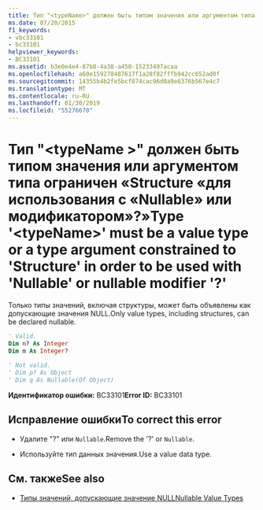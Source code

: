 ```yaml
---
title: Тип "<typeName>" должен быть типом значения или аргументом типа ограничен «Structure «для использования с «Nullable» или модификатором»?»
ms.date: 07/20/2015
f1_keywords:
- vbc33101
- bc33101
helpviewer_keywords:
- BC33101
ms.assetid: b3e0e4e4-87b8-4a38-a450-15233497acaa
ms.openlocfilehash: a60e159278487617f1a28f82fffb942cc652ad0f
ms.sourcegitcommit: 14355b4b2fe5bcf874cac96d0a9e6376b567e4c7
ms.translationtype: MT
ms.contentlocale: ru-RU
ms.lasthandoff: 01/30/2019
ms.locfileid: "55276670"
---
```

# <a name="type-typename-must-be-a-value-type-or-a-type-argument-constrained-to-structure-in-order-to-be-used-with-nullable-or-nullable-modifier-"></a><span data-ttu-id="021ee-102">Тип "\<typeName >" должен быть типом значения или аргументом типа ограничен «Structure «для использования с «Nullable» или модификатором»?»</span><span class="sxs-lookup"><span data-stu-id="021ee-102">Type '\<typeName>' must be a value type or a type argument constrained to 'Structure' in order to be used with 'Nullable' or nullable modifier '?'</span></span>
<span data-ttu-id="021ee-103">Только типы значений, включая структуры, может быть объявлены как допускающие значения NULL.</span><span class="sxs-lookup"><span data-stu-id="021ee-103">Only value types, including structures, can be declared nullable.</span></span>  
  
```vb  
' Valid.  
Dim n? As Integer  
Dim m As Integer?  
  
' Not valid.  
' Dim p? As Object  
' Dim q As Nullable(Of Object)  
```  
  
 <span data-ttu-id="021ee-104">**Идентификатор ошибки:** BC33101</span><span class="sxs-lookup"><span data-stu-id="021ee-104">**Error ID:** BC33101</span></span>  
  
## <a name="to-correct-this-error"></a><span data-ttu-id="021ee-105">Исправление ошибки</span><span class="sxs-lookup"><span data-stu-id="021ee-105">To correct this error</span></span>  
  
-   <span data-ttu-id="021ee-106">Удалите "?" или `Nullable`.</span><span class="sxs-lookup"><span data-stu-id="021ee-106">Remove the '?' or `Nullable`.</span></span>  
  
-   <span data-ttu-id="021ee-107">Используйте тип данных значения.</span><span class="sxs-lookup"><span data-stu-id="021ee-107">Use a value data type.</span></span>  
  
## <a name="see-also"></a><span data-ttu-id="021ee-108">См. также</span><span class="sxs-lookup"><span data-stu-id="021ee-108">See also</span></span>
- [<span data-ttu-id="021ee-109">Типы значений, допускающие значение NULL</span><span class="sxs-lookup"><span data-stu-id="021ee-109">Nullable Value Types</span></span>](../../visual-basic/programming-guide/language-features/data-types/nullable-value-types.md)
